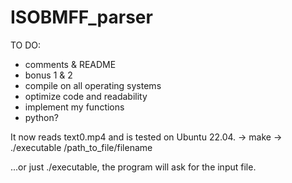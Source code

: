 # ISOBMFF_parser


TO DO:

- comments & README
- bonus 1 & 2
- compile on all operating systems
- optimize code and readability
- implement my functions
- python?


It now reads text0.mp4 and is tested on Ubuntu 22.04.
-> make
-> ./executable /path_to_file/filename

...or just ./executable, the program will ask for the input file.
